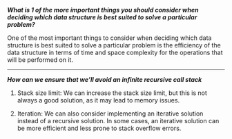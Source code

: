 ***What is 1 of the more important things you should consider when deciding which data structure is best suited to solve a particular problem?***

One of the most important things to consider when deciding which data structure is best suited to solve a particular problem is the efficiency of the data structure in terms of time and space complexity for the operations that will be performed on it.

---

***How can we ensure that we’ll avoid an infinite recursive call stack***


1. Stack size limit: We can increase the stack size limit, but this is not always a good solution, as it may lead to memory issues.

2. Iteration: We can also consider implementing an iterative solution instead of a recursive solution. In some cases, an iterative solution can be more efficient and less prone to stack overflow errors.

